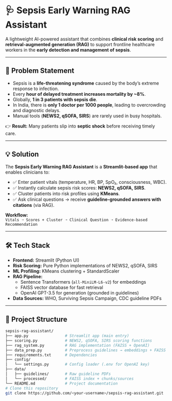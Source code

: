 # 🩺 Sepsis Early Warning RAG Assistant

A lightweight AI-powered assistant that combines **clinical risk scoring** and **retrieval-augmented generation (RAG)** to support frontline healthcare workers in the **early detection and management of sepsis**.

---

## 🚨 Problem Statement

- Sepsis is a **life-threatening syndrome** caused by the body’s extreme response to infection.  
- Every **hour of delayed treatment increases mortality by ~8%**.  
- Globally, **1 in 3 patients with sepsis die**.  
- In India, there is **only 1 doctor per 1000 people**, leading to overcrowding and diagnostic delays.  
- Manual tools (**NEWS2, qSOFA, SIRS**) are rarely used in busy hospitals.  

👉 **Result:** Many patients slip into **septic shock** before receiving timely care.

---

## 💡 Solution

The **Sepsis Early Warning RAG Assistant** is a **Streamlit-based app** that enables clinicians to:

- ✅ Enter patient vitals (temperature, HR, BP, SpO₂, consciousness, WBC).  
- ✅ Instantly calculate sepsis risk scores: **NEWS2, qSOFA, SIRS**.  
- ✅ Cluster patients into risk profiles using **KMeans**.  
- ✅ Ask clinical questions → receive **guideline-grounded answers with citations** (via RAG).  

**Workflow:**  
`Vitals ➝ Scores + Cluster ➝ Clinical Question ➝ Evidence-based Recommendation`

---

## 🛠 Tech Stack

- **Frontend:** Streamlit (Python UI)  
- **Risk Scoring:** Pure Python implementations of NEWS2, qSOFA, SIRS  
- **ML Profiling:** KMeans clustering + StandardScaler  
- **RAG Pipeline:**  
  - Sentence Transformers (`all-MiniLM-L6-v2`) for embeddings  
  - FAISS vector database for fast retrieval  
  - OpenAI GPT-3.5 for generation (grounded in guidelines)  
- **Data Sources:** WHO, Surviving Sepsis Campaign, CDC guideline PDFs  

---

## 📂 Project Structure

```bash
sepsis-rag-assistant/
├── app.py                # Streamlit app (main entry)
├── scoring.py            # NEWS2, qSOFA, SIRS scoring functions
├── rag_system.py         # RAG implementation (FAISS + OpenAI)
├── data_prep.py          # Preprocess guidelines → embeddings + FAISS
├── requirements.txt      # Dependencies
├── config/
│   └── settings.py       # Config loader (.env for OpenAI key)
├── data/
│   ├── guidelines/       # Raw guideline PDFs
│   └── processed/        # FAISS index + chunks/sources
└── README.md             # Project documentation
# Clone this repository
git clone https://github.com/<your-username>/sepsis-rag-assistant.git